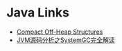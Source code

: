 # Java Links
- [Compact Off-Heap Structures](http://mechanical-sympathy.blogspot.ca/2012/10/compact-off-heap-structurestuples-in.html)
- [JVM源码分析之SystemGC完全解读](http://lovestblog.cn/blog/2015/05/07/system-gc/)
